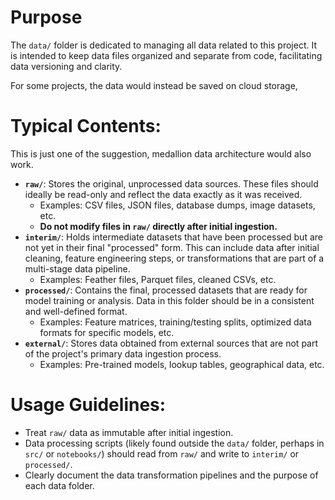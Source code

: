# Purpose

The `data/` folder is dedicated to managing all data related to this project. It is intended to keep data files organized and separate from code, facilitating data versioning and clarity.

For some projects, the data would instead be saved on cloud storage, 

# Typical Contents:
This is just one of the suggestion, medallion data architecture would also work. 
*   **`raw/`**:  Stores the original, unprocessed data sources. These files should ideally be read-only and reflect the data exactly as it was received.
    *   Examples: CSV files, JSON files, database dumps, image datasets, etc.
    *   **Do not modify files in `raw/` directly after initial ingestion.**
*   **`interim/`**:  Holds intermediate datasets that have been processed but are not yet in their final "processed" form. This can include data after initial cleaning, feature engineering steps, or transformations that are part of a multi-stage data pipeline.
    *   Examples: Feather files, Parquet files, cleaned CSVs, etc.
*   **`processed/`**:  Contains the final, processed datasets that are ready for model training or analysis. Data in this folder should be in a consistent and well-defined format.
    *   Examples: Feature matrices, training/testing splits, optimized data formats for specific models, etc.
*   **`external/`**: Stores data obtained from external sources that are not part of the project's primary data ingestion process.
    *   Examples: Pre-trained models, lookup tables, geographical data, etc.


# Usage Guidelines:

*   Treat `raw/` data as immutable after initial ingestion.
*   Data processing scripts (likely found outside the `data/` folder, perhaps in `src/` or `notebooks/`) should read from `raw/` and write to `interim/` or `processed/`.
*   Clearly document the data transformation pipelines and the purpose of each data folder.